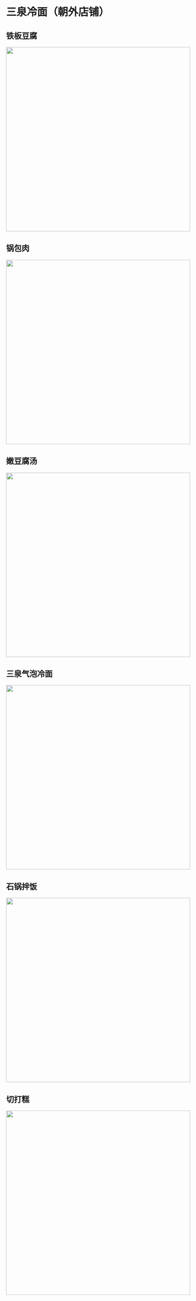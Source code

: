 # 三泉冷面（朝外店铺）

## 铁板豆腐

<img src="./imgs/sanquanlengmian/tiebandoufu.png" width=500px align=center>

## 锅包肉

<img src="./imgs/sanquanlengmian/guobaorou.png" width=500px align=center>

## 嫩豆腐汤

<img src="./imgs/sanquanlengmian/nendoufutang.png" width=500px align=center>

## 三泉气泡冷面

<img src="./imgs/sanquanlengmian/sanquanqipaolengmian.png" width=500px align=center>

## 石锅拌饭

<img src="./imgs/sanquanlengmian/shiguobanfan.png" width=500px align=center>

## 切打糕

<img src="./imgs/sanquanlengmian/qiedagao.png" width=500px align=center>
